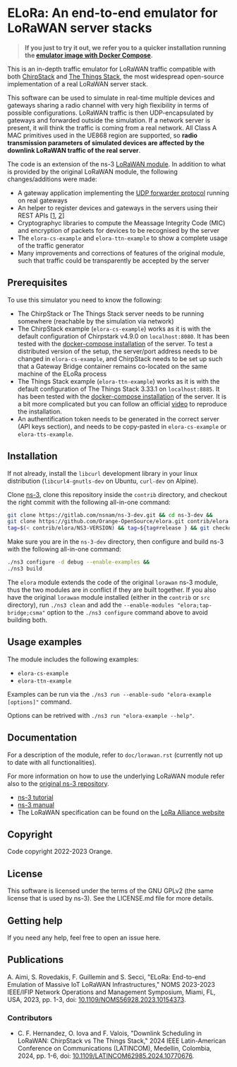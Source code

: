 # ELoRa: An end-to-end emulator for LoRaWAN server stacks

>**If you just to try it out, we refer you to a quicker installation running the [emulator image with Docker Compose](https://github.com/non-det-alle/elora-docker).**

This is an in-depth traffic emulator for LoRaWAN traffic compatible with both [ChirpStack](https://www.chirpstack.io/ "ChirpStack, open-source LoRaWAN® Network Server") and [The Things Stack](https://www.thethingsindustries.com/docs/, "The Things Stack Documentation"), the most widespread open-source implementation of a real LoRaWAN server stack.

This software can be used to simulate in real-time multiple devices and gateways sharing a radio channel with very high flexibility in terms of possible configurations. LoRaWAN traffic is then UDP-encapsulated by gateways and forwarded outside the simulation. If a network server is present, it will think the traffic is coming from a real network. All Class A MAC primitives used in the UE868 region are supported, so **radio transmission parameters of simulated devices are affected by the downlink LoRaWAN traffic of the real server**.

The code is an extension of the ns-3 [LoRaWAN module](https://github.com/signetlabdei/lorawan "LoRaWAN ns-3 module"). In addition to what is provided by the original LoRaWAN module, the following changes/additions were made:

* A gateway application implementing the [UDP forwarder protocol](https://github.com/Lora-net/packet_forwarder/blob/master/PROTOCOL.TXT "Semtech packet forwarder implementation") running on real gateways
* An helper to register devices and gateways in the servers using their REST APIs [[1](https://github.com/chirpstack/chirpstack/tree/master/api/proto/api "ChirpStack REST API definitions in proto files"), [2](https://www.thethingsindustries.com/docs/api/reference/http/, "The THings Stack REST API docs")]
* Cryptographyc libraries to compute the Meassage Integrity Code (MIC) and encryption of packets for devices to be recognised by the server
* The `elora-cs-example` and `elora-ttn-example` to show a complete usage of the traffic generator
* Many improvements and corrections of features of the original module, such that traffic could be transparently be accepted by the server

## Prerequisites

To use this simulator you need to know the following:

* The ChirpStack or The Things Stack server needs to be running somewhere (reachable by the simulation via network)
* The ChirpStack example (`elora-cs-example`) works as it is with the default configuration of Chirpstark v4.9.0 on `localhost:8080`. It has been tested with the [docker-compose installation](https://www.chirpstack.io/docs/getting-started/docker.html "ChirpStack docs: Quickstart Docker Compose") of the server. To test a distributed version of the setup, the server/port address needs to be changed in `elora-cs-example`, and ChirpStack needs to be set up such that a Gateway Bridge container remains co-located on the same machine of the ELoRa process
* The Things Stack example (`elora-ttn-example`) works as it is with the default configuration of The Things Stack 3.33.1 on `localhost:8885`. It has been tested with the [docker-compose installation](https://www.thethingsindustries.com/docs/enterprise/docker/ "The Things Stack docs: Docker") of the server. It is a bit more complicated but you can follow an official [video](https://www.thethingsindustries.com/docs/enterprise/docker/configuration/#running-the-things-stack-as-localhost) to reproduce the installation.
* An authentification token needs to be generated in the correct server (API keys section), and needs to be copy-pasted in `elora-cs-example` or `elora-tts-example`.

## Installation

If not already, install the `libcurl` development library in your linux distribution (`libcurl4-gnutls-dev` on Ubuntu, `curl-dev` on Alpine).

Clone [ns-3](https://www.nsnam.org "ns-3 Website"), clone this repository inside the `contrib` directory, and checkout the right commit with the following all-in-one command:

```bash
git clone https://gitlab.com/nsnam/ns-3-dev.git && cd ns-3-dev &&
git clone https://github.com/Orange-OpenSource/elora.git contrib/elora &&
tag=$(< contrib/elora/NS3-VERSION) && tag=${tag#release } && git checkout $tag -b $tag
```

Make sure you are in the `ns-3-dev` directory, then configure and build ns-3 with the following all-in-one command:

```bash
./ns3 configure -d debug --enable-examples &&
./ns3 build
```

The `elora` module extends the code of the original `lorawan` ns-3 module, thus the two modules are in conflict if they are built together. If you also have the original `lorawan` module installed (either in the `contrib` or `src` directory), run `./ns3 clean` and add the  `--enable-modules "elora;tap-bridge;csma"` option to the `./ns3 configure` command above to avoid building both.

## Usage examples

The module includes the following examples:

* `elora-cs-example`
* `elora-ttn-example`

Examples can be run via the `./ns3 run --enable-sudo "elora-example [options]"` command.

Options can be retrived with `./ns3 run "elora-example --help"`.

## Documentation

For a description of the module, refer to `doc/lorawan.rst` (currently not up to date with all functionalities).

For more information on how to use the underlying LoRaWAN module refer also to the [original ns-3 repository](https://github.com/signetlabdei/lorawan "LoRaWAN ns-3 module").

* [ns-3 tutorial](https://www.nsnam.org/docs/tutorial/html "ns-3 Tutorial")
* [ns-3 manual](https://www.nsnam.org/docs/manual/html "ns-3 Manual")
* The LoRaWAN specification can be found on the [LoRa Alliance
  website](http://www.lora-alliance.org)

## Copyright

Code copyright 2022-2023 Orange.

## License

This software is licensed under the terms of the GNU GPLv2 (the same license
that is used by ns-3). See the LICENSE.md file for more details.

## Getting help

If you need any help, feel free to open an issue here.

## Publications

A. Aimi, S. Rovedakis, F. Guillemin and S. Secci, "ELoRa: End-to-end Emulation of Massive IoT LoRaWAN Infrastructures," NOMS 2023-2023 IEEE/IFIP Network Operations and Management Symposium, Miami, FL, USA, 2023, pp. 1-3, doi: [10.1109/NOMS56928.2023.10154373](https://doi.org/10.1109/NOMS56928.2023.10154373).

### Contributors

* C. F. Hernandez, O. Iova and F. Valois, "Downlink Scheduling in LoRaWAN: ChirpStack vs The Things Stack," 2024 IEEE Latin-American Conference on Communications (LATINCOM), Medellin, Colombia, 2024, pp. 1-6, doi: [10.1109/LATINCOM62985.2024.10770676](https://doi.org/10.1109/LATINCOM62985.2024.10770676).

